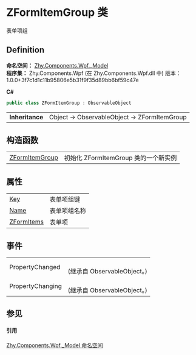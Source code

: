# ZFormItemGroup 类


表单项组



## Definition
**命名空间：** <a href="N_Zhy_Components_Wpf__Model.md">Zhy.Components.Wpf._Model</a>  
**程序集：** Zhy.Components.Wpf (在 Zhy.Components.Wpf.dll 中) 版本：1.0.0+3f7c1d1c11b95806e5b31f9f35d89bb6bf59c47e

**C#**
``` C#
public class ZFormItemGroup : ObservableObject
```

<table><tr><td><strong>Inheritance</strong></td><td>Object  →  ObservableObject  →  ZFormItemGroup</td></tr>
</table>



## 构造函数
<table>
<tr>
<td><a href="M_Zhy_Components_Wpf__Model_ZFormItemGroup__ctor.md">ZFormItemGroup</a></td>
<td>初始化 ZFormItemGroup 类的一个新实例</td></tr>
</table>

## 属性
<table>
<tr>
<td><a href="P_Zhy_Components_Wpf__Model_ZFormItemGroup_Key.md">Key</a></td>
<td>表单项组键</td></tr>
<tr>
<td><a href="P_Zhy_Components_Wpf__Model_ZFormItemGroup_Name.md">Name</a></td>
<td>表单项组名称</td></tr>
<tr>
<td><a href="P_Zhy_Components_Wpf__Model_ZFormItemGroup_ZFormItems.md">ZFormItems</a></td>
<td>表单项</td></tr>
</table>

## 事件
<table>
<tr>
<td>PropertyChanged</td>
<td><br />(继承自 ObservableObject。)</td></tr>
<tr>
<td>PropertyChanging</td>
<td><br />(继承自 ObservableObject。)</td></tr>
</table>

## 参见


#### 引用
<a href="N_Zhy_Components_Wpf__Model.md">Zhy.Components.Wpf._Model 命名空间</a>  
